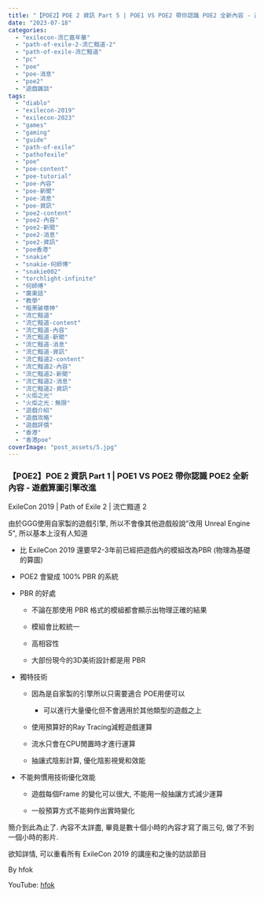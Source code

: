 ```yaml
---
title: "【POE2】POE 2 資訊 Part 5 | POE1 VS POE2 帶你認識 POE2 全新內容 - 遊戲算圖引擎改進 | ExileCon 2019 | Path of Exile 2 | 流亡黯道 2"
date: "2023-07-18"
categories: 
  - "exilecon-流亡嘉年華"
  - "path-of-exile-2-流亡黯道-2"
  - "path-of-exile-流亡黯道"
  - "pc"
  - "poe"
  - "poe-消息"
  - "poe2"
  - "遊戲雜談"
tags: 
  - "diablo"
  - "exilecon-2019"
  - "exilecon-2023"
  - "games"
  - "gaming"
  - "guide"
  - "path-of-exile"
  - "pathofexile"
  - "poe"
  - "poe-content"
  - "poe-tutorial"
  - "poe-內容"
  - "poe-新聞"
  - "poe-消息"
  - "poe-資訊"
  - "poe2-content"
  - "poe2-內容"
  - "poe2-新聞"
  - "poe2-消息"
  - "poe2-資訊"
  - "poe香港"
  - "snakie"
  - "snakie-何師傅"
  - "snakie002"
  - "torchlight-infinite"
  - "何師傅"
  - "廣東話"
  - "教學"
  - "暗黑破壞神"
  - "流亡黯道"
  - "流亡黯道-content"
  - "流亡黯道-內容"
  - "流亡黯道-新聞"
  - "流亡黯道-消息"
  - "流亡黯道-資訊"
  - "流亡黯道2-content"
  - "流亡黯道2-內容"
  - "流亡黯道2-新聞"
  - "流亡黯道2-消息"
  - "流亡黯道2-資訊"
  - "火炬之光"
  - "火炬之光：無限"
  - "遊戲介紹"
  - "遊戲攻略"
  - "遊戲評價"
  - "香港"
  - "香港poe"
coverImage: "post_assets/5.jpg"
---
```


### 【POE2】POE 2 資訊 Part 1 | POE1 VS POE2 帶你認識 POE2 全新內容 - 遊戲算圖引擎改進  
ExileCon 2019 | Path of Exile 2 | 流亡黯道 2

  

由於GGG使用自家製的遊戲引擎, 所以不會像其他遊戲般說"改用 Unreal Engine 5", 所以基本上沒有人知道

  

  
- 比 ExileCon 2019 還要早2-3年前已經把遊戲內的模組改為PBR (物理為基礎的算圖)
  
- POE2 會變成 100% PBR 的系統
  
- PBR 的好處  
    
      
    - 不論在那使用 PBR 格式的模組都會顯示出物理正確的結果
      
    - 模組會比較統一
      
    - 高相容性
      
    - 大部份現今的3D美術設計都是用 PBR
      
    
      
    
  
- 獨特技術  
    
      
    - 因為是自家製的引擎所以只需要適合 POE用便可以  
        
          
        - 可以進行大量優化但不會適用於其他類型的遊戲之上
          
        
          
        
      
    - 使用預算好的Ray Tracing減輕遊戲運算
      
    - 流水只會在CPU閒置時才進行運算
      
    - 抽讓式陰影計算, 優化陰影視覺和效能
      
    
      
    
  
- 不能夠慣用技術優化效能  
    
      
    - 遊戲每個Frame 的變化可以很大, 不能用一般抽讓方式減少運算
      
    - 一般預算方式不能夠作出實時變化
      
    
      
    
  

  

簡介到此為止了. 內容不太詳盡, 畢竟是數十個小時的內容才寫了兩三句, 做了不到一個小時的影片.

  

  

  
欲知詳情, 可以重看所有 ExileCon 2019 的講座和之後的訪談節目  

  
By hfok  

  
YouTube: [hfok](https://www.youtube.com/@hfok)
